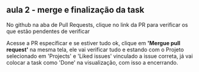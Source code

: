 ## aula 2 - merge e finalização da task

No github na aba de Pull Requests, clique no link da PR para verificar os que estão pendentes de verificar

Acesse a PR específicar e se estiver tudo ok, clique em **'Mergue pull request'** na mesma tela, ele vai verificar tudo e estando com o Projeto selecionado em 'Projects' e 'Liked issues' vinculado a issue correta, já vai colocar a task como 'Done' na visualização, com isso a encerrando.